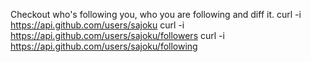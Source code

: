 Checkout who's following you, who you are following and diff it.
curl -i https://api.github.com/users/sajoku
curl -i https://api.github.com/users/sajoku/followers
curl -i https://api.github.com/users/sajoku/following
